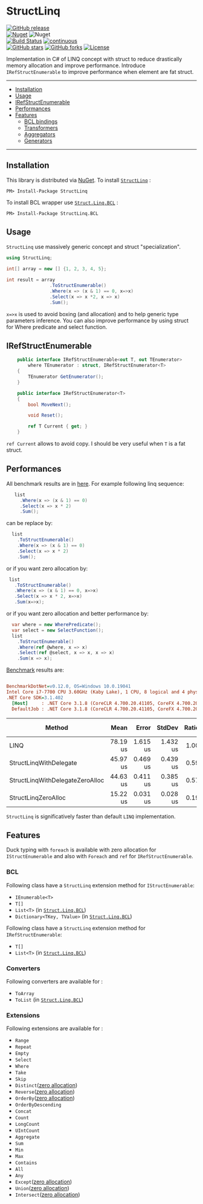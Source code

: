 # StructLinq
[![GitHub release](https://img.shields.io/github/v/release/reegeek/StructLinq.svg?logo=GitHub)](https://github.com/reegeek/StructLinq/releases)  
[![Nuget](https://img.shields.io/nuget/v/StructLinq)](https://www.nuget.org/packages/StructLinq/) ![Nuget](https://img.shields.io/nuget/dt/structLinq)  
[![Build Status](https://dev.azure.com/reegeek/StrucLinq/_apis/build/status/reegeek.StructLinq?branchName=master)](https://dev.azure.com/reegeek/StrucLinq/_build/latest?definitionId=2&branchName=master)
[![continuous](https://github.com/reegeek/StructLinq/workflows/continuous/badge.svg)](https://github.com/reegeek/StructLinq/actions?query=workflow%3Acontinuous)  
[![GitHub stars](https://img.shields.io/github/stars/reegeek/StructLinq)](https://github.com/reegeek/StructLinq/stargazers) [![GitHub forks](https://img.shields.io/github/forks/reegeek/StructLinq)](https://github.com/reegeek/StructLinq/network) [![License](https://img.shields.io/badge/license-MIT-blue.svg)](https://github.com/reegeek/StructLinq/blob/master/LICENSE)

Implementation in C# of LINQ concept with struct to reduce drastically memory allocation and improve performance. 
Introduce `IRefStructEnumerable` to improve performance when element are fat struct.

---
- [Installation](#Installation)
- [Usage](#Usage)
- [IRefStructEnumerable](#IRefStructEnumerable)
- [Performances](#Performances)
- [Features](#Features)
  - [BCL bindings](#BCL)
  - [Transformers](#Transformers)
  - [Aggregators](#Aggregators)
  - [Generators](#Generators)
---

## Installation
This library is distributed via [NuGet](https://www.nuget.org/).
To install [`StructLinq`](https://www.nuget.org/packages/StructLinq/) :
  ```
  PM> Install-Package StructLinq
  ```
To install BCL wrapper use [`Struct.Linq.BCL`](https://www.nuget.org/packages/StructLinq.BCL/) :
  ```
  PM> Install-Package StructLinq.BCL
  ```


## Usage

`StructLinq` use massively generic concept and struct "specialization".

```csharp
using StructLinq;
 
int[] array = new [] {1, 2, 3, 4, 5};

int result = array
                .ToStructEnumerable()
                .Where(x => (x & 1) == 0, x=>x)
                .Select(x => x *2, x => x)
                .Sum();
```

`x=>x` is used to avoid boxing (and allocation) and to help generic type parameters inference.
You can also improve performance by using struct for Where predicate and select function.

## IRefStructEnumerable

```csharp
    public interface IRefStructEnumerable<out T, out TEnumerator>
        where TEnumerator : struct, IRefStructEnumerator<T>
    {
        TEnumerator GetEnumerator();
    }

    public interface IRefStructEnumerator<T>
    {
        bool MoveNext();

        void Reset();

        ref T Current { get; }
    }
```
 `ref Current` allows to avoid copy. I should be very useful when `T` is a fat struct.

## Performances

All benchmark results are in [here](Documents/BenchmarksResults).
For example following linq sequence:
 ```csharp
    list
      .Where(x => (x & 1) == 0)
      .Select(x => x * 2)
      .Sum();
 ```
 can be replace by:
  ```csharp
    list
      .ToStructEnumerable()
      .Where(x => (x & 1) == 0)
      .Select(x => x * 2)
      .Sum();
 ```
 or if you want zero allocation by:
   ```csharp
    list
      .ToStructEnumerable()
      .Where(x => (x & 1) == 0, x=>x)
      .Select(x => x * 2, x=>x)
      .Sum(x=>x);
 ```
 or if you want zero allocation and better performance by:
  ```csharp
    var where = new WherePredicate();
    var select = new SelectFunction();
    list
      .ToStructEnumerable()
      .Where(ref @where, x => x)
      .Select(ref @select, x => x, x => x)
      .Sum(x => x);
 ```


 [Benchmark](src/StructLinq.Benchmark/ListWhereSelectSum.cs) results are:

``` ini

BenchmarkDotNet=v0.12.0, OS=Windows 10.0.19041
Intel Core i7-7700 CPU 3.60GHz (Kaby Lake), 1 CPU, 8 logical and 4 physical cores
.NET Core SDK=3.1.402
  [Host]     : .NET Core 3.1.8 (CoreCLR 4.700.20.41105, CoreFX 4.700.20.41903), X64 RyuJIT
  DefaultJob : .NET Core 3.1.8 (CoreCLR 4.700.20.41105, CoreFX 4.700.20.41903), X64 RyuJIT


```
|                          Method |     Mean |    Error |   StdDev | Ratio | Gen 0 | Gen 1 | Gen 2 | Allocated |
|-------------------------------- |---------:|---------:|---------:|------:|------:|------:|------:|----------:|
|                            LINQ | 78.19 us | 1.615 us | 1.432 us |  1.00 |     - |     - |     - |     152 B |
|          StructLinqWithDelegate | 45.97 us | 0.469 us | 0.439 us |  0.59 |     - |     - |     - |     104 B |
| StructLinqWithDelegateZeroAlloc | 44.63 us | 0.411 us | 0.385 us |  0.57 |     - |     - |     - |         - |
|             StructLinqZeroAlloc | 15.22 us | 0.031 us | 0.028 us |  0.19 |     - |     - |     - |         - |
 

`StructLinq` is significatively faster than default `LINQ` implementation.

## Features

Duck typing with `foreach` is available with zero allocation for `IStructEnumerable` and also with `Foreach` and `ref` for `IRefStructEnumerable`.

### BCL

Following class have a `StructLinq` extension method for `IStructEnumerable`:
  - `IEnumerable<T>`
  - `T[]`
  - `List<T>` (in [`Struct.Linq.BCL`](https://www.nuget.org/packages/StructLinq.BCL/))
  - `Dictionary<TKey, TValue>` (in [`Struct.Linq.BCL`](https://www.nuget.org/packages/StructLinq.BCL/))

Following class have a `StructLinq` extension method for `IRefStructEnumerable`:
  - `T[]`
  - `List<T>` (in [`Struct.Linq.BCL`](https://www.nuget.org/packages/StructLinq.BCL/))
  

### Converters
Following converters are available for :
  - `ToArray`
  - `ToList` (in [`Struct.Linq.BCL`](https://www.nuget.org/packages/StructLinq.BCL/))
### Extensions
Following extensions are available for :
  - `Range`
  - `Repeat`
  - `Empty`
  - `Select`
  - `Where`
  - `Take`
  - `Skip`
  - `Distinct`([zero allocation](Documents/BenchmarksResults/Distinct.md))
  - `Reverse`([zero allocation](Documents/BenchmarksResults/Reverse.md))
  - `OrderBy`([zero allocation](Documents/BenchmarksResults/OrderByArrayOfInt.md))
  - `OrderByDescending`
  - `Concat`
  - `Count`
  - `LongCount`
  - `UIntCount`
  - `Aggregate`
  - `Sum`
  - `Min`
  - `Max`
  - `Contains`
  - `All`
  - `Any`
  - `Except`([zero allocation](Documents/BenchmarksResults/Except.md))
  - `Union`([zero allocation](Documents/BenchmarksResults/Union.md))	
  - `Intersect`([zero allocation](Documents/BenchmarksResults/Intersect.md))	





